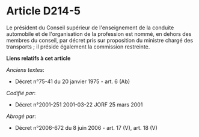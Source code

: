 # Article D214-5

Le président du Conseil supérieur de l'enseignement de la conduite automobile et de l'organisation de la profession est
nommé, en dehors des membres du conseil, par décret pris sur proposition du ministre chargé des transports ; il préside
également la commission restreinte.

**Liens relatifs à cet article**

_Anciens textes_:

  - Décret n°75-41 du 20 janvier 1975 - art. 6 (Ab)

_Codifié par_:

  - Décret n°2001-251 2001-03-22 JORF 25 mars 2001

_Abrogé par_:

  - Décret n°2006-672 du 8 juin 2006 - art. 17 (V), art. 18 (V)
